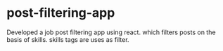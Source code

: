 # post-filtering-app
Developed a job post filtering app using react. which filters posts on the basis of skills. skills tags are uses as filter.
